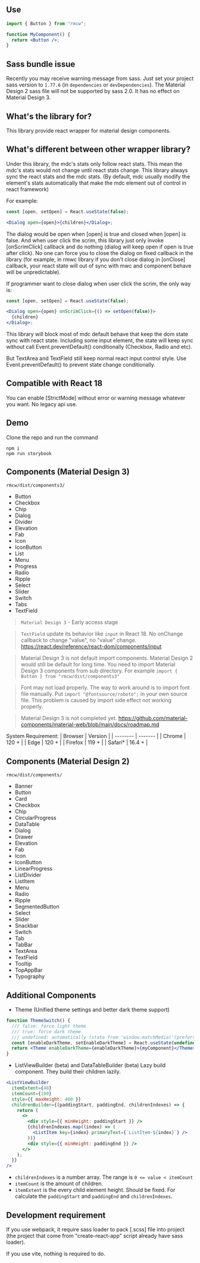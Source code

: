 ## Use

```jsx
import { Button } from "rmcw";

function MyComponent() {
  return <Button />;
}
```

## Sass bundle issue

Recently you may receive warning message from sass.
Just set your project sass version to `1.77.6` (in `dependencies` or `devDependencies`).
The Material Design 2 sass file will not be supported by sass 2.0. It has no effect on Material Design 3.

## What's the library for?

This library provide react wrapper for material design components.

## What's different between other wrapper library?

Under this library, the mdc's stats only follow react stats. This mean the mdc's stats would not change until react stats change. This library always sync the react stats and the mdc stats. (By default, mdc usually modify the element's stats automatically that make the mdc element out of control in react framework)

For example:

```jsx
const [open, setOpen] = React.useState(false);

<Dialog open={open}>{children}</Dialog>;
```

The dialog would be open when [open] is true and closed when [open] is false. And when user click the scrim, this library just only invoke [onScrimClick] callback and do nothing (dialog will keep open if open is true after click). No one can force you to close the dialog on fixed callback in the library (for example, in rmwc library if you don't close dialog in [onClose] callback, your react state will out of sync with mwc and component behave will be unpredictable).

If programmer want to close dialog when user click the scrim, the only way is:

```jsx
const [open, setOpen] = React.useState(false);

<Dialog open={open} onScrimClick={() => setOpen(false)}>
  {children}
</Dialog>;
```

This library will block most of mdc default behave that keep the dom state sync with react state. Including some input element, the state will keep sync without call Event.preventDefault() conditionally (Checkbox, Radio and etc).

But TextArea and TextField still keep normal react input control style. Use Event.preventDefault() to prevent state change conditionally.

## Compatible with React 18

You can enable [StrictMode] without error or warning message whatever you want. No legacy api use.

## Demo

Clone the repo and run the command

```console
npm i
npm run storybook
```

## Components (Material Design 3)

```
rmcw/dist/components3/
```

- Button
- Checkbox
- Chip
- Dialog
- Divider
- Elevation
- Fab
- Icon
- IconButton
- List
- Menu
- Progress
- Radio
- Ripple
- Select
- Slider
- Switch
- Tabs
- TextField

> `Material Design 3` - Early access stage

> `TextField` update its behavior like `input` in React 18. No onChange callback to change "value", no "value" change. https://react.dev/reference/react-dom/components/input

> Material Design 3 is not default import components. Material Design 2 would still be default for long time. You need to import Material Design 3 components from sub directory. For example `import { Button } from "rmcw/dist/components3"`

> Font may not load properly. The way to work around is to import font file manually. Put `import "@fontsource/roboto";` in your own source file. This problem is caused by import side effect not working properly.

> Material Design 3 is not completed yet. https://github.com/material-components/material-web/blob/main/docs/roadmap.md

System Requirement:
| Browser | Version |
| -------- | ------- |
| Chrome | 120 + |
| Edge | 120 + |
| Firefox | 119 + |
| Safari\* | 16.4 + |

## Components (Material Design 2)

```
rmcw/dist/components/
```

- Banner
- Button
- Card
- Checkbox
- Chip
- CircularProgress
- DataTable
- Dialog
- Drawer
- Elevation
- Fab
- Icon
- IconButton
- LinearProgress
- ListDivider
- ListItem
- Menu
- Radio
- Ripple
- SegmentedButton
- Select
- Slider
- Snackbar
- Switch
- Tab
- TabBar
- TextArea
- TextField
- Tooltip
- TopAppBar
- Typography

## Additional Components

- Theme (Unified theme settings and better dark theme support)

```jsx
function ThemeSwitch() {
  /// false: force light theme
  /// true: force dark theme
  /// undefined: automatically (state from 'window.matchMedia('(prefers-color-scheme: dark)')')
  const [enableDarkTheme, setEnableDarkTheme] = React.useState(undefined);
  return <Theme enableDarkTheme={enableDarkTheme}>{myComponent}</Theme>;
}
```

- ListViewBuilder (beta) and DataTableBuilder (beta)
  Lazy build component. They build their children lazily.

```jsx
<ListViewBuilder
  itemExtent={48}
  itemCount={100}
  style={{ maxHeight: 400 }}
  childrenBuilder={(paddingStart, paddingEnd, childrenIndexes) => {
    return (
      <>
        <div style={{ minHeight: paddingStart }} />
        {childrenIndexes.map((index) => (
          <ListItem key={index} primaryText={`ListItem-${index}`} />
        ))}
        <div style={{ minHeight: paddingEnd }} />
      </>
    );
  }}
/>
```

- `childrenIndexes` is a number array. The range is `0 <= value < itemCount`
- `itemCount` is the amount of children.
- `itemExtent` is the every child element height. Should be fixed. For calculate the `paddingStart` and `paddingEnd` and `childrenIndexes`.

## Development requirement

If you use webpack, it require sass loader to pack [.scss] file into project (the project that come from "create-react-app" script already have sass loader).

If you use vite, nothing is required to do.
